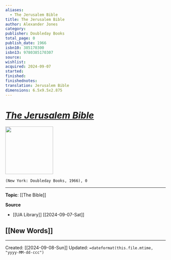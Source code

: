 ```yaml
---
aliases:
  - The Jerusalem Bible
title: The Jerusalem Bible
author: Alexander Jones
category: 
publisher: Doubleday Books
total_page: 0
publish_date: 1966
isbn10: 385170300
isbn13: 9780385170307
source: 
wishlist: 
acquired: 2024-09-07
started: 
finished: 
finishednotes:
translation: Jerusalem Bible
dimensions: 6.5x9.5x2.875
---
```

# *[The Jerusalem Bible]()*

<img src="https://external-content.duckduckgo.com/iu/?u=https%3A%2F%2Fi.pinimg.com%2Foriginals%2F7c%2F25%2F6a%2F7c256a799d7837fda2f71707e1834348.jpg&f=1&nofb=1&ipt=9776f365b317025c8224c899b681fb3206256f01657d1cb4f49ba0f6b1d4346b&ipo=images" width=150>

`(New York: Doubleday Books, 1966), 0`



--- 
**Topic**: [[The Bible]]

**Source**
- [[UA Library]] [[2024-09-07-Sat]]
 
**[[New Words]]**
- 

---
Created: [[2024-09-08-Sun]]
Updated: `=dateformat(this.file.mtime, "yyyy-MM-dd-ccc")`